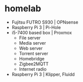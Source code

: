 # homelab
- Fujitsu FUTRO S930 | OPNsense
- Raspberry Pi 3 | Pi-Hole
- i5-7400 based box | Proxmox
	- File server
	- Media server
	- Web server
	- Torrent server
	- Homebridge
	- Zigbee2MQTT
	- Internet radio
- Raspberry Pi 3 | Klipper, Fluidd